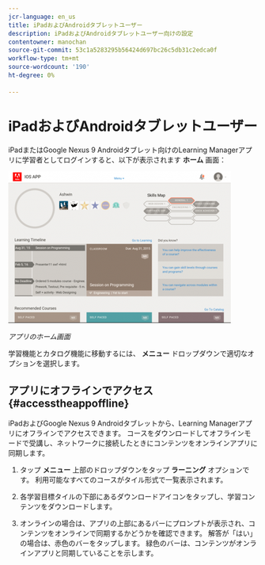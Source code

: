 ```yaml
---
jcr-language: en_us
title: iPadおよびAndroidタブレットユーザー
description: iPadおよびAndroidタブレットユーザー向けの設定
contentowner: manochan
source-git-commit: 53c1a5283295b56424d697bc26c5db31c2edca0f
workflow-type: tm+mt
source-wordcount: '190'
ht-degree: 0%

---
```




# iPadおよびAndroidタブレットユーザー

iPadまたはGoogle Nexus 9 Androidタブレット向けのLearning Managerアプリに学習者としてログインすると、以下が表示されます **ホーム** 画面：

![](assets/screenshot-2015-08-07-12-24-40-e1439211134842.png)

*アプリのホーム画面*

学習機能とカタログ機能に移動するには、 **メニュー** ドロップダウンで適切なオプションを選択します。

<!--![](assets/menu-ipad.png)-->

## アプリにオフラインでアクセス {#accesstheappoffline}

iPadおよびGoogle Nexus 9 Androidタブレットから、Learning Managerアプリにオフラインでアクセスできます。 コースをダウンロードしてオフラインモードで受講し、ネットワークに接続したときにコンテンツをオンラインアプリに同期します。

1. タップ **メニュー** 上部のドロップダウンをタップ **ラーニング** オプションです。 利用可能なすべてのコースがタイル形式で一覧表示されます。
1. 各学習目標タイルの下部にあるダウンロードアイコンをタップし、学習コンテンツをダウンロードします。

   <!--![](assets/download-ipad.png)-->

1. オンラインの場合は、アプリの上部にあるバーにプロンプトが表示され、コンテンツをオンラインで同期するかどうかを確認できます。 解答が「はい」の場合は、赤色のバーをタップします。 緑色のバーは、コンテンツがオンラインアプリと同期していることを示します。

<!--## Track device storage {#trackdevicestorage}

You can monitor your device storage periodically.

Tap the profile icon at the upper-right corner of the app and tap **Device Storage** menu option.

![](assets/app-device-storage.png)

An app storage information dialog appears as shown below.

![](assets/app-storage.png)

Using the app storage information, you can check the total space of device, app and the downloaded courses. This information enables you to download courses accordingly. To delete the downloaded courses in the device, tap X icon adjacent to each course name.-->
